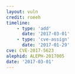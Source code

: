 ```yaml
---
layout: vuln
credit: roeeh
timeline:
    - type: 'add'
      date: '2017-03-01'
    - type: 'cve-assign'
      date: '2017-01-29'
cve: CVE-2017-5623
alephid: ALEPH-2017005     
date: '2017-03-01'
---
```

